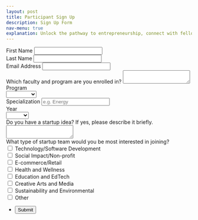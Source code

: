 ```yaml
---
layout: post
title: Participant Sign Up 
description: Sign Up Form
nav-menu: true
explanation: Unlock the pathway to entrepreneurship, connect with fellow startup enthusiasts, and tap into a wealth of knowledge from experienced entrepreneurs and industry professionals. Join us to embark on an exciting journey of innovation, collaboration, and personal growth. If you are interested in participating, please leave your contact details below.
---
```


<div class="row">


<div class="6u 12u$(small)">
<section>
  <form action="https://formspree.io/f/xdoronnz" method="POST" id="mc-embedded-subscribe-form" name="mc-embedded-subscribe-form" class="validate" target="_blank">
    <div class="field half first">
      <label for="mce-FNAME" class="col-2 col-form-label">First Name</label>
      <input type="text" value="" name="FNAME" class="form-control" id="mce-FNAME" required>
    </div>
    <div class="field half">
      <label for="mce-LNAME" class="col-2 col-form-label">Last Name</label>
      <input type="text" value="" name="LNAME" class="form-control" id="mce-LNAME" required>
    </div>
    <div class="field">
      <label for="mce-EMAIL" class="col-2 col-form-label">Email Address</label>
      <input type="email" value="" name="email" class="form-control required email" id="email" required>
    </div>
    <div class="field">
      <label for="mce-PROGRAM" class="col-2 col-form-label">Which faculty and program are you enrolled in?</label>
      <textarea name="message" id="mce-PROGRAM" required></textarea>
    </div>
    <div class="field">
      <label for="mce-PROGRAM-TYPE" class="col-2 col-form-label">Program</label>
      <div class="select-wrapper">
        <select name="MMERGE5" class="" id="mce-PROGRAM-TYPE">
          <option value=""></option>
          <option value="Bachelors">Bachelors</option>
          <option value="Masters">Masters</option>
          <option value="PhD">PhD</option>
          <option value="Postdoc">Postdoc</option>
          <option value="Staff">Staff</option>
          <option value="Alumnus">Alumnus</option>
        </select>
      </div>
    </div>
    <div class="field half first">
      <label for="mce-MMERGE3" class="col-2 col-form-label">Specialization</label>
      <input type="text" value="" name="MMERGE3" class="" id="mce-MMERGE3" placeholder="e.g. Energy">
    </div>
    <div class="field half">
      <label for="mce-MMERGE4" class="col-2 col-form-label">Year</label>
      <div class="select-wrapper">
        <select name="MMERGE4" class="" id="mce-MMERGE4">
          <option value=""></option>
          <option value="Year 1">Year 1</option>
          <option value="Year 2">Year 2</option>
          <option value="Year 3">Year 3</option>
          <option value="Year 4">Year 4</option>
          <option value="Year 5">Year 5</option>
          <option value="Year 6">Year 6</option>
          <option value="N/A">N/A</option>
        </select>
      </div>
    </div>
    <div class="field">
      <label for="mce-IDEA" class="col-2 col-form-label">Do you have a startup idea? If yes, please describe it briefly.</label>
      <textarea name="message" id="mce-IDEA" required></textarea>
    </div>
    <div class="field">
      <label for="mce-TEAM" class="col-2 col-form-label">What type of startup team would you be most interested in joining?</label>
      <div class="select-option">
        <input type="checkbox" id="technology" name="team" value="technology">
        <label for="technology">Technology/Software Development</label><br>
        <input type="checkbox" id="social" name="team" value="social">
        <label for="social">Social Impact/Non-profit</label><br>
        <input type="checkbox" id="commerce" name="team" value="commerce">
        <label for="commerce">E-commerce/Retail</label><br>
        <input type="checkbox" id="health" name="team" value="health">
        <label for="health">Health and Wellness</label><br>
        <input type="checkbox" id="education" name="team" value="education">
        <label for="education">Education and EdTech</label><br>
        <input type="checkbox" id="arts" name="team" value="arts">
        <label for="arts">Creative Arts and Media</label><br>
        <input type="checkbox" id="sustainability" name="team" value="sustainability">
        <label for="sustainability">Sustainability and Environmental</label><br>
        <input type="checkbox" id="other" name="team" value="other">
        <label for="other">Other</label><br>
      </div>
    </div>
    <div id="mce-responses" class="clear">
      <div class="response" id="mce-error-response" style="display:none"></div>
      <div class="response" id="mce-success-response" style="display:none"></div>
    </div>
    <ul class="actions">
      <li><input type="submit" value="Submit" name="subscribe" id="mc-embedded-subscribe" /></li>
    </ul>
    <div style="position: absolute; left: -5000px;" aria-hidden="true">
      <input type="text" name="b_c3b28e1c3768da0034cb9df6b_d52602a9c6" tabindex="-1" value="">
    </div>
  </form>
</section>

<div class="6u 12u$(small)">
</div>

</div>
